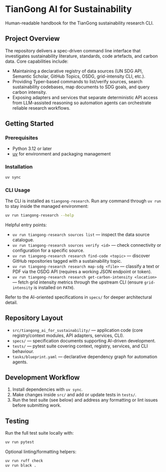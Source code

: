 # TianGong AI for Sustainability

Human-readable handbook for the TianGong sustainability research CLI.

## Project Overview

The repository delivers a spec-driven command line interface that investigates sustainability literature, standards, code artefacts, and carbon data. Core capabilities include:

- Maintaining a declarative registry of data sources (UN SDG API, Semantic Scholar, GitHub Topics, OSDG, grid-intensity CLI, etc.).
- Providing Typer-based commands to list/verify sources, search sustainability codebases, map documents to SDG goals, and query carbon intensity.
- Exposing adapters and services that separate deterministic API access from LLM-assisted reasoning so automation agents can orchestrate reliable research workflows.

## Getting Started

### Prerequisites

- Python 3.12 or later
- [uv](https://docs.astral.sh/uv/) for environment and packaging management

### Installation

```bash
uv sync
```

### CLI Usage

The CLI is installed as `tiangong-research`. Run any command through `uv run` to stay inside the managed environment:

```bash
uv run tiangong-research --help
```

Helpful entry points:

- `uv run tiangong-research sources list` — inspect the data source catalogue.
- `uv run tiangong-research sources verify <id>` — check connectivity or configuration for a specific source.
- `uv run tiangong-research research find-code <topic>` — discover GitHub repositories tagged with a sustainability topic.
- `uv run tiangong-research research map-sdg <file>` — classify a text or PDF via the OSDG API (requires a working JSON endpoint or token).
- `uv run tiangong-research research get-carbon-intensity <location>` — fetch grid intensity metrics through the upstream CLI (ensure `grid-intensity` is installed on `PATH`).

Refer to the AI-oriented specifications in `specs/` for deeper architectural detail.

## Repository Layout

- `src/tiangong_ai_for_sustainability/` — application code (core registry/context modules, API adapters, services, CLI).
- `specs/` — specification documents supporting AI-driven development.
- `tests/` — pytest suite covering context, registry, services, and CLI behaviour.
- `tasks/blueprint.yaml` — declarative dependency graph for automation agents.

## Development Workflow

1. Install dependencies with `uv sync`.
2. Make changes inside `src/` and add or update tests in `tests/`.
3. Run the test suite (see below) and address any formatting or lint issues before submitting work.

## Testing

Run the full test suite locally with:

```bash
uv run pytest
```

Optional linting/formatting helpers:

```bash
uv run ruff check
uv run black .
```
